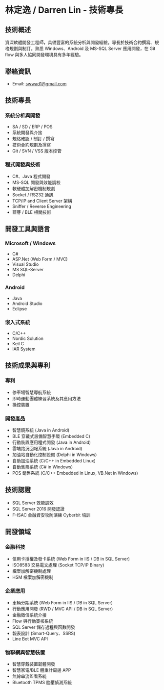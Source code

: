 # 林定逸 / Darren Lin - 技術專長

## 技術概述
資深軟體開發工程師，具備豐富的系統分析與開發經驗。專長於技術合約撰寫、規格規劃與制訂。熟悉 Windows、Android 及 MS-SQL Server 應用開發，在 Git flow 與多人協同開發環境具有多年經驗。

## 聯絡資訊
- Email: swwad1@gmail.com

## 技術專長

### 系統分析與開發
- SA / SD / ERP / POS
- 系統開發與介接
- 規格確認 / 制訂 / 撰寫
- 技術合約規劃及撰寫
- Git / SVN / VSS 版本控管

### 程式開發與技術
- C#、Java 程式開發
- MS-SQL 開發與效能調校
- 軟硬體加解密機制規劃
- Socket / RS232 通訊
- TCP/IP and Client Server 架構
- Sniffer / Reverse Engineering
- 藍芽 / BLE 相關技術

## 開發工具與語言

### Microsoft / Windows
- C#
- ASP.Net (Web Form / MVC)
- Visual Studio
- MS SQL-Server
- Delphi

### Android
- Java
- Android Studio
- Eclipse

### 嵌入式系統
- C/C++
- Nordic Solution
- Keil C
- IAR System

## 技術成果與專利

### 專利
- 停車場智慧導航系統
- 即時運動團體練習系統及其應用方法
- 操控裝置

### 開發產品
- 智慧鏡系統 (Java in Android)
- BLE 穿戴式設備智慧手環 (Embedded C)
- 行動裝置應用程式開發 (Java in Android)
- 雲端路況回報系統 (Java in Android)
- 加油站自動化控制設備 (Delphi in Windows)
- 自助加油系統 (C/C++ in Embedded Linux)
- 自動售票系統 (C# in Windows)
- POS 銷售系統 (C/C++ Embedded in Linux, VB.Net in Windows)

## 技術認證
- SQL Server 效能調效
- SQL Server 2016 開發認證
- F-ISAC 金融資安攻防演練 Cyberbit 培訓

## 開發領域

### 金融科技
- 信用卡授權及發卡系統 (Web Form in IIS / DB in SQL Server)
- ISO8583 交易電文處理 (Socket TCP/IP Binary)
- 檔案加解密機制處理
- HSM 檔案加解密機制

### 企業應用
- 車輛分期系統 (Web Form in IIS / DB in SQL Server)
- 行動應用開發 (RWD / MVC API / DB in SQL Server)
- 金融徵信系統介接
- Flow 與行動簽核系統
- SQL Server 儲存過程與函數開發
- 報表設計 (Smart-Query、SSRS)
- Line Bot MVC API

### 物聯網與智慧裝置
- 智慧穿戴裝置韌體開發
- 智慧家電/BLE 體重計周邊 APP
- 無線串流監看系統
- Bluetooth TPMS 胎壓偵測系統